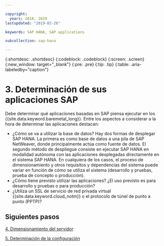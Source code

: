 ```yaml
---

copyright:
  years: 2018, 2019
lastupdated: "2019-02-26"

keywords: SAP HANA, SAP applications

subcollection: sap-hana

---
```


{:shortdesc: .shortdesc}
{:codeblock: .codeblock}
{:screen: .screen}
{:new_window: target="_blank"}
{:pre: .pre}
{:tip: .tip}
{:table: .aria-labeledby="caption"}


# 3. Determinación de sus aplicaciones SAP

Debe determinar qué aplicaciones basadas en SAP piensa ejecutar en los {{site.data.keyword.baremetal_long}}. Entre los aspectos a considerar a la hora de determinar las aplicaciones destacan:

 * ¿Cómo se va a utilizar la base de datos? Hay dos formas de desplegar SAP HANA. La primera es como base de datos a una pila de SAP NetWeaver, donde principalmente actúa como fuente de datos. El segundo método de despliegue consiste en ejecutar SAP HANA en modalidad autónoma con las aplicaciones desplegadas directamente en el sistema SAP HANA. En cualquiera de los casos, el proceso de dimensionamiento y otros requisitos y dependencias del sistema puede variar en función de cómo se utiliza el sistema (desarrollo y pruebas, prueba de concepto o producción).
 * ¿Cómo tiene previsto utilizar las aplicaciones? ¿El uso previsto es para desarrollo y pruebas o para producción?
 * ¿Utiliza un SSL de servicio de red privada virtual {{site.data.keyword.cloud_notm}} o el protocolo de túnel de punto a punto (PPTP)?

## Siguientes pasos

  [4. Dimensionamiento del servidor](/docs/infrastructure/sap-hana?topic=sap-hana-size_the_server#size_the_server)

  [5. Determinación de la configuración](/docs/infrastructure/sap-hana?topic=sap-hana-determine_configuration#determine_configuration)
